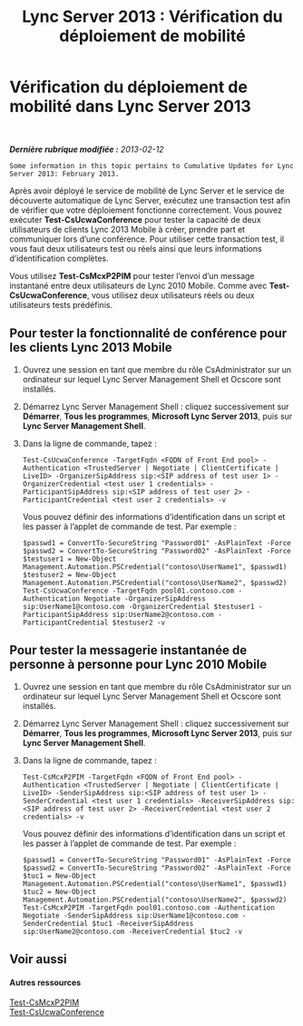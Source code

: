 ﻿---
title: 'Lync Server 2013 : Vérification du déploiement de mobilité'
TOCTitle: Vérification du déploiement de mobilité
ms:assetid: 72f9b4d3-57b0-4705-9480-cfdca313a70c
ms:mtpsurl: https://technet.microsoft.com/fr-fr/library/Hh690024(v=OCS.15)
ms:contentKeyID: 49297718
ms.date: 05/20/2016
mtps_version: v=OCS.15
ms.translationtype: HT
---

# Vérification du déploiement de mobilité dans Lync Server 2013

 

_**Dernière rubrique modifiée :** 2013-02-12_

    Some information in this topic pertains to Cumulative Updates for Lync Server 2013: February 2013.

Après avoir déployé le service de mobilité de Lync Server et le service de découverte automatique de Lync Server, exécutez une transaction test afin de vérifier que votre déploiement fonctionne correctement. Vous pouvez exécuter **Test-CsUcwaConference** pour tester la capacité de deux utilisateurs de clients Lync 2013 Mobile à créer, prendre part et communiquer lors d’une conférence. Pour utiliser cette transaction test, il vous faut deux utilisateurs test ou réels ainsi que leurs informations d’identification complètes.

Vous utilisez **Test-CsMcxP2PIM** pour tester l’envoi d’un message instantané entre deux utilisateurs de Lync 2010 Mobile. Comme avec **Test-CsUcwaConference**, vous utilisez deux utilisateurs réels ou deux utilisateurs tests prédéfinis.

## Pour tester la fonctionnalité de conférence pour les clients Lync 2013 Mobile

1.  Ouvrez une session en tant que membre du rôle CsAdministrator sur un ordinateur sur lequel Lync Server Management Shell et Ocscore sont installés.

2.  Démarrez Lync Server Management Shell : cliquez successivement sur **Démarrer**, **Tous les programmes**, **Microsoft Lync Server 2013**, puis sur **Lync Server Management Shell**.

3.  Dans la ligne de commande, tapez :
    
        Test-CsUcwaConference -TargetFqdn <FQDN of Front End pool> -Authentication <TrustedServer | Negotiate | ClientCertificate | LiveID> -OrganizerSipAddress sip:<SIP address of test user 1> -OrganizerCredential <test user 1 credentials> -ParticipantSipAddress sip:<SIP address of test user 2> -ParticipantCredential <test user 2 credentials> -v
    
    Vous pouvez définir des informations d’identification dans un script et les passer à l’applet de commande de test. Par exemple :
    
        $passwd1 = ConvertTo-SecureString "Password01" -AsPlainText -Force
        $passwd2 = ConvertTo-SecureString "Password02" -AsPlainText -Force
        $testuser1 = New-Object Management.Automation.PSCredential("contoso\UserName1", $passwd1)
        $testuser2 = New-Object Management.Automation.PSCredential("contoso\UserName2", $passwd2)
        Test-CsUcwaConference -TargetFqdn pool01.contoso.com -Authentication Negotiate -OrganizerSipAddress sip:UserName1@contoso.com -OrganizerCredential $testuser1 -ParticipantSipAddress sip:UserName2@contoso.com -ParticipantCredential $testuser2 -v

## Pour tester la messagerie instantanée de personne à personne pour Lync 2010 Mobile

1.  Ouvrez une session en tant que membre du rôle CsAdministrator sur un ordinateur sur lequel Lync Server Management Shell et Ocscore sont installés.

2.  Démarrez Lync Server Management Shell : cliquez successivement sur **Démarrer**, **Tous les programmes**, **Microsoft Lync Server 2013**, puis sur **Lync Server Management Shell**.

3.  Dans la ligne de commande, tapez :
    
        Test-CsMcxP2PIM -TargetFqdn <FQDN of Front End pool> -Authentication <TrustedServer | Negotiate | ClientCertificate | LiveID> -SenderSipAddress sip:<SIP address of test user 1> -SenderCredential <test user 1 credentials> -ReceiverSipAddress sip:<SIP address of test user 2> -ReceiverCredential <test user 2 credentials> -v
    
    Vous pouvez définir des informations d’identification dans un script et les passer à l’applet de commande de test. Par exemple :
    
        $passwd1 = ConvertTo-SecureString "Password01" -AsPlainText -Force
        $passwd2 = ConvertTo-SecureString "Password02" -AsPlainText -Force
        $tuc1 = New-Object Management.Automation.PSCredential("contoso\UserName1", $passwd1)
        $tuc2 = New-Object Management.Automation.PSCredential("contoso\UserName2", $passwd2)
        Test-CsMcxP2PIM -TargetFqdn pool01.contoso.com -Authentication Negotiate -SenderSipAddress sip:UserName1@contoso.com -SenderCredential $tuc1 -ReceiverSipAddress sip:UserName2@contoso.com -ReceiverCredential $tuc2 -v

## Voir aussi

#### Autres ressources

[Test-CsMcxP2PIM](test-csmcxp2pim.md)  
[Test-CsUcwaConference](test-csucwaconference.md)

